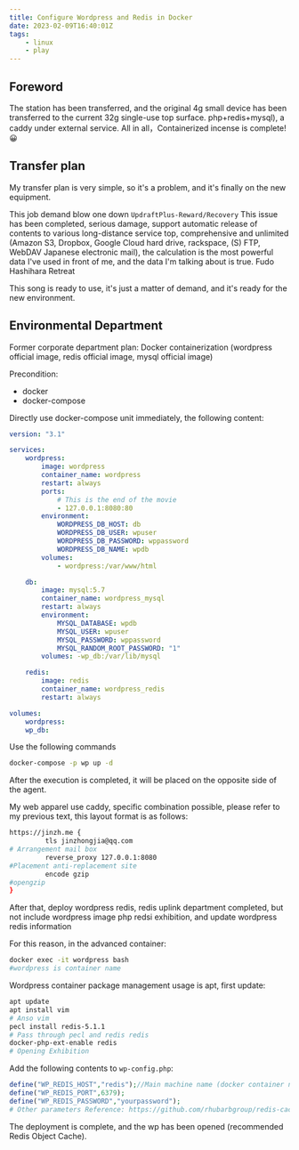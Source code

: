 ```yaml
---
title: Configure Wordpress and Redis in Docker
date: 2023-02-09T16:40:01Z
tags:
    - linux
    - play
---
```


## Foreword

The station has been transferred, and the original 4g small device has been transferred to the current 32g single-use top surface. php+redis+mysql), a caddy under external service. All in all，Containerized incense is complete! 😀

## Transfer plan

My transfer plan is very simple, so it's a problem, and it's finally on the new equipment.

This job demand blow one down `UpdraftPlus-Reward/Recovery` This issue has been completed, serious damage, support automatic release of contents to various long-distance service top, comprehensive and unlimited (Amazon S3, Dropbox, Google Cloud hard drive, rackspace, (S) FTP, WebDAV Japanese electronic mail), the calculation is the most powerful data I've used in front of me, and the data I'm talking about is true. Fudo Hashihara Retreat

This song is ready to use, it's just a matter of demand, and it's ready for the new environment.

## Environmental Department

Former corporate department plan: Docker containerization (wordpress official image, redis official image, mysql official image)

Precondition:

-   docker
-   docker-compose

Directly use docker-compose unit immediately, the following content:

```yml
version: "3.1"

services:
    wordpress:
        image: wordpress
        container_name: wordpress
        restart: always
        ports:
            # This is the end of the movie
            - 127.0.0.1:8080:80
        environment:
            WORDPRESS_DB_HOST: db
            WORDPRESS_DB_USER: wpuser
            WORDPRESS_DB_PASSWORD: wppassword
            WORDPRESS_DB_NAME: wpdb
        volumes:
            - wordpress:/var/www/html

    db:
        image: mysql:5.7
        container_name: wordpress_mysql
        restart: always
        environment:
            MYSQL_DATABASE: wpdb
            MYSQL_USER: wpuser
            MYSQL_PASSWORD: wppassword
            MYSQL_RANDOM_ROOT_PASSWORD: "1"
        volumes: -wp_db:/var/lib/mysql

    redis:
        image: redis
        container_name: wordpress_redis
        restart: always

volumes:
    wordpress:
    wp_db:
```

Use the following commands

```bash
docker-compose -p wp up -d
```

After the execution is completed, it will be placed on the opposite side of the agent.

My web apparel use caddy, specific combination possible, please refer to my previous text, this layout format is as follows:

```bash
https://jinzh.me {
         tls jinzhongjia@qq.com
# Arrangement mail box
         reverse_proxy 127.0.0.1:8080
#Placement anti-replacement site
         encode gzip
#opengzip
}
```

After that, deploy wordpress redis, redis uplink department completed, but not include wordpress image php redsi exhibition, and update wordpress redis information

For this reason, in the advanced container:

```bash
docker exec -it wordpress bash
#wordpress is container name
```

Wordpress container package management usage is apt, first update:

```bash
apt update
apt install vim
# Anso vim
pecl install redis-5.1.1
# Pass through pecl and redis redis
docker-php-ext-enable redis
# Opening Exhibition
```

Add the following contents to `wp-config.php`:

```php
define("WP_REDIS_HOST","redis");//Main machine name (docker container name)
define("WP_REDIS_PORT",6379);
define("WP_REDIS_PASSWORD","yourpassword");
# Other parameters Reference: https://github.com/rhubarbgroup/redis-cache/wiki/Connection-Parameters
```

The deployment is complete, and the wp has been opened (recommended Redis Object Cache).
